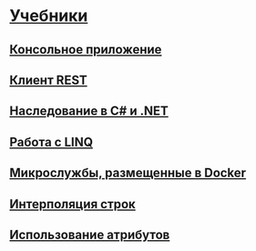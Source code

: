 # [Учебники](index.md)
## [Консольное приложение](console-teleprompter.md)
## [Клиент REST](console-webapiclient.md)
## [Наследование в C# и .NET](inheritance.md)
## [Работа с LINQ](working-with-linq.md)
## [Микрослужбы, размещенные в Docker](microservices.md)
## [Интерполяция строк](string-interpolation.md)
## [Использование атрибутов](attributes.md)
